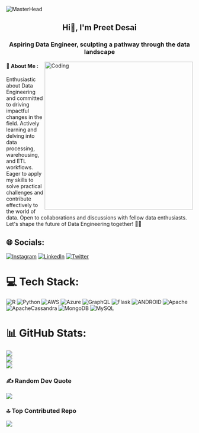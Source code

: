 ![MasterHead](https://user-images.githubusercontent.com/10498744/210012254-234538ff-d198-48aa-8964-37e6fd45d227.gif)
<h2 align="center"> Hi👋, I'm Preet Desai</h2>
<h3 align="center">Aspiring Data Engineer, sculpting a pathway through the data landscape</h3>
<img align="right" alt="Coding" width="400" src="https://media.tenor.com/-UygBh3nnfEAAAAC/coding.gif">
<h4>💫 About Me :</h4>
Enthusiastic about Data Engineering and committed to driving impactful changes in the field. Actively learning and delving into data processing, warehousing, and ETL workflows. Eager to apply my skills to solve practical challenges and contribute effectively to the world of data. Open to collaborations and discussions with fellow data enthusiasts. Let's shape the future of Data Engineering together! 🚀😊


## 🌐 Socials:
[![Instagram](https://img.shields.io/badge/Instagram-%23E4405F.svg?logo=Instagram&logoColor=white)](https://instagram.com/preet_desai710) 
[![LinkedIn](https://img.shields.io/badge/LinkedIn-%230077B5.svg?logo=linkedin&logoColor=white)](https://www.linkedin.com/in/preetdesai007/) 
[![Twitter](https://img.shields.io/badge/Twitter-%231DA1F2.svg?logo=twitter&logoColor=white)](https://twitter.com/PreetDesai0)


# 💻 Tech Stack:
![R](https://img.shields.io/badge/r-%23276DC3.svg?style=for-the-badge&logo=r&logoColor=white) ![Python](https://img.shields.io/badge/python-3670A0?style=for-the-badge&logo=python&logoColor=ffdd54) ![AWS](https://img.shields.io/badge/AWS-%23FF9900.svg?style=for-the-badge&logo=amazon-aws&logoColor=white) ![Azure](https://img.shields.io/badge/azure-%230072C6.svg?style=for-the-badge&logo=azure-devops&logoColor=white) ![GraphQL](https://img.shields.io/badge/-GraphQL-E10098?style=for-the-badge&logo=graphql&logoColor=white) ![Flask](https://img.shields.io/badge/flask-%23000.svg?style=for-the-badge&logo=flask&logoColor=white) ![ANDROID](https://img.shields.io/badge/android-%2320232a.svg?style=for-the-badge&logo=android&logoColor=%a4c639) ![Apache](https://img.shields.io/badge/apache-%23D42029.svg?style=for-the-badge&logo=apache&logoColor=white) ![ApacheCassandra](https://img.shields.io/badge/cassandra-%231287B1.svg?style=for-the-badge&logo=apache-cassandra&logoColor=white) ![MongoDB](https://img.shields.io/badge/MongoDB-%234ea94b.svg?style=for-the-badge&logo=mongodb&logoColor=white) ![MySQL](https://img.shields.io/badge/mysql-%2300f.svg?style=for-the-badge&logo=mysql&logoColor=white) 
# 📊 GitHub Stats:
![](https://github-readme-stats.vercel.app/api?username=PD013&theme=midnight-purple&hide_border=true&include_all_commits=true&count_private=false)<br/>
![](https://github-readme-streak-stats.herokuapp.com/?user=PD013&theme=midnight-purple&hide_border=true)<br/>
![](https://github-readme-stats.vercel.app/api/top-langs/?username=PD013&theme=midnight-purple&hide_border=true&include_all_commits=true&count_private=false&layout=compact)

### ✍️ Random Dev Quote
![](https://quotes-github-readme.vercel.app/api?type=vetical&theme=gruvbox)

### 🔝 Top Contributed Repo
![](https://github-contributor-stats.vercel.app/api?username=PD013&limit=5&theme=dracula&combine_all_yearly_contributions=true)


